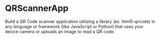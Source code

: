 # QRScannerApp
Build a QR Code scanner application utilizing a library (ex. html5-qrcode) in any language or framework (like JavaScript or Python) that uses your device camera or uploads an image to read a QR code.
